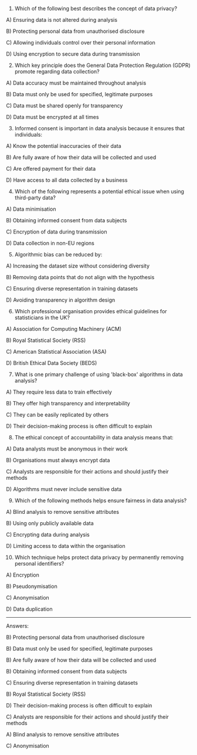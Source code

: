 

1. Which of the following best describes the concept of data privacy?

A) Ensuring data is not altered during analysis

B) Protecting personal data from unauthorised disclosure

C) Allowing individuals control over their personal information

D) Using encryption to secure data during transmission

2. Which key principle does the General Data Protection Regulation (GDPR) promote regarding data collection?

A) Data accuracy must be maintained throughout analysis

B) Data must only be used for specified, legitimate purposes

C) Data must be shared openly for transparency

D) Data must be encrypted at all times

3. Informed consent is important in data analysis because it ensures that individuals:

A) Know the potential inaccuracies of their data

B) Are fully aware of how their data will be collected and used

C) Are offered payment for their data

D) Have access to all data collected by a business

4. Which of the following represents a potential ethical issue when using third-party data?

A) Data minimisation

B) Obtaining informed consent from data subjects

C) Encryption of data during transmission

D) Data collection in non-EU regions

5. Algorithmic bias can be reduced by:

A) Increasing the dataset size without considering diversity

B) Removing data points that do not align with the hypothesis

C) Ensuring diverse representation in training datasets

D) Avoiding transparency in algorithm design

6. Which professional organisation provides ethical guidelines for statisticians in the UK?

A) Association for Computing Machinery (ACM)

B) Royal Statistical Society (RSS)

C) American Statistical Association (ASA)

D) British Ethical Data Society (BEDS)

7. What is one primary challenge of using 'black-box' algorithms in data analysis?

A) They require less data to train effectively

B) They offer high transparency and interpretability

C) They can be easily replicated by others

D) Their decision-making process is often difficult to explain

8. The ethical concept of accountability in data analysis means that:

A) Data analysts must be anonymous in their work

B) Organisations must always encrypt data

C) Analysts are responsible for their actions and should justify their methods

D) Algorithms must never include sensitive data

9. Which of the following methods helps ensure fairness in data analysis?

A) Blind analysis to remove sensitive attributes

B) Using only publicly available data

C) Encrypting data during analysis

D) Limiting access to data within the organisation

10. Which technique helps protect data privacy by permanently removing personal identifiers?

A) Encryption

B) Pseudonymisation

C) Anonymisation

D) Data duplication

---

Answers:

B) Protecting personal data from unauthorised disclosure

B) Data must only be used for specified, legitimate purposes

B) Are fully aware of how their data will be collected and used

B) Obtaining informed consent from data subjects

C) Ensuring diverse representation in training datasets

B) Royal Statistical Society (RSS)

D) Their decision-making process is often difficult to explain

C) Analysts are responsible for their actions and should justify their methods

A) Blind analysis to remove sensitive attributes

C) Anonymisation



